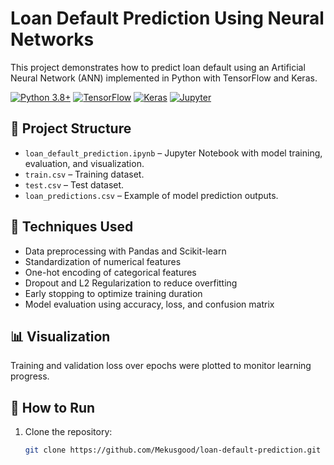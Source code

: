 # Loan Default Prediction Using Neural Networks

This project demonstrates how to predict loan default using an Artificial Neural Network (ANN) implemented in Python with TensorFlow and Keras.

[![Python 3.8+](https://img.shields.io/badge/python-3.8%2B-blue.svg)](https://www.python.org/downloads/)
[![TensorFlow](https://img.shields.io/badge/TensorFlow-FF6F00?logo=tensorflow&logoColor=white)](https://www.tensorflow.org/)
[![Keras](https://img.shields.io/badge/Keras-D00000?logo=keras&logoColor=white)](https://keras.io/)
[![Jupyter](https://img.shields.io/badge/Jupyter-Notebook-F37626?logo=jupyter&logoColor=white)](https://jupyter.org)

## 📁 Project Structure

- `loan_default_prediction.ipynb` – Jupyter Notebook with model training, evaluation, and visualization.
- `train.csv` – Training dataset.
- `test.csv` – Test dataset.
- `loan_predictions.csv` – Example of model prediction outputs.

## 🔧 Techniques Used

- Data preprocessing with Pandas and Scikit-learn
- Standardization of numerical features
- One-hot encoding of categorical features
- Dropout and L2 Regularization to reduce overfitting
- Early stopping to optimize training duration
- Model evaluation using accuracy, loss, and confusion matrix

## 📊 Visualization

Training and validation loss over epochs were plotted to monitor learning progress.

## 🚀 How to Run

1. Clone the repository:
   ```bash
   git clone https://github.com/Mekusgood/loan-default-prediction.git
